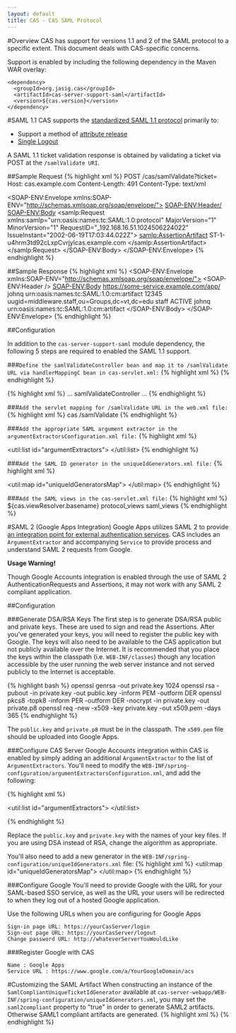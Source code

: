 ```yaml
---
layout: default
title: CAS - CAS SAML Protocol
---
```

<a name="Overview">  </a>
#Overview
CAS has support for versions 1.1 and 2 of the SAML protocol to a specific extent. This document deals with CAS-specific concerns.

Support is enabled by including the following dependency in the Maven WAR overlay:

    <dependency>
      <groupId>org.jasig.cas</groupId>
      <artifactId>cas-server-support-saml</artifactId>
      <version>${cas.version}</version>
    </dependency>

#SAML 1.1
CAS supports the [standardized SAML 1.1 protocol](http://en.wikipedia.org/wiki/SAML_1.1) primarily to:

- Support a method of [attribute release](../integration/Attribute-Release.html)
- [Single Logout](../installation/Logout-Single-Signout.html)

A SAML 1.1 ticket validation response is obtained by validating a ticket via POST at the `/samlValidate URI`.

<a name="SampleRequest">  </a>
##Sample Request
{% highlight xml %}
POST /cas/samlValidate?ticket=
Host: cas.example.com
Content-Length: 491
Content-Type: text/xml
 
<SOAP-ENV:Envelope xmlns:SOAP-ENV="http://schemas.xmlsoap.org/soap/envelope/">
  <SOAP-ENV:Header/>
  <SOAP-ENV:Body>
    <samlp:Request xmlns:samlp="urn:oasis:names:tc:SAML:1.0:protocol" MajorVersion="1"
      MinorVersion="1" RequestID="_192.168.16.51.1024506224022"
      IssueInstant="2002-06-19T17:03:44.022Z">
      <samlp:AssertionArtifact>
        ST-1-u4hrm3td92cLxpCvrjylcas.example.com
      </samlp:AssertionArtifact>
    </samlp:Request>
  </SOAP-ENV:Body>
</SOAP-ENV:Envelope>
{% endhighlight %}

<a name="SampleResponse">  </a>
##Sample Response
{% highlight xml %}
<SOAP-ENV:Envelope xmlns:SOAP-ENV="http://schemas.xmlsoap.org/soap/envelope/">
  <SOAP-ENV:Header />
  <SOAP-ENV:Body>
    <Response xmlns="urn:oasis:names:tc:SAML:1.0:protocol" xmlns:saml="urn:oasis:names:tc:SAML:1.0:assertion"
    xmlns:samlp="urn:oasis:names:tc:SAML:1.0:protocol" xmlns:xsd="http://www.w3.org/2001/XMLSchema"
    xmlns:xsi="http://www.w3.org/2001/XMLSchema-instance" IssueInstant="2008-12-10T14:12:14.817Z"
    MajorVersion="1" MinorVersion="1" Recipient="https://eiger.iad.vt.edu/dat/home.do"
    ResponseID="_5c94b5431c540365e5a70b2874b75996">
      <Status>
        <StatusCode Value="samlp:Success">
        </StatusCode>
      </Status>
      <Assertion xmlns="urn:oasis:names:tc:SAML:1.0:assertion" AssertionID="_e5c23ff7a3889e12fa01802a47331653"
      IssueInstant="2008-12-10T14:12:14.817Z" Issuer="localhost" MajorVersion="1"
      MinorVersion="1">
        <Conditions NotBefore="2008-12-10T14:12:14.817Z" NotOnOrAfter="2008-12-10T14:12:44.817Z">
          <AudienceRestrictionCondition>
            <Audience>
              https://some-service.example.com/app/
            </Audience>
          </AudienceRestrictionCondition>
        </Conditions>
        <AttributeStatement>
          <Subject>
            <NameIdentifier>johnq</NameIdentifier>
            <SubjectConfirmation>
              <ConfirmationMethod>
                urn:oasis:names:tc:SAML:1.0:cm:artifact
              </ConfirmationMethod>
            </SubjectConfirmation>
          </Subject>
          <Attribute AttributeName="uid" AttributeNamespace="http://www.ja-sig.org/products/cas/">
            <AttributeValue>12345</AttributeValue>
          </Attribute>
          <Attribute AttributeName="groupMembership" AttributeNamespace="http://www.ja-sig.org/products/cas/">
            <AttributeValue>
              uugid=middleware.staff,ou=Groups,dc=vt,dc=edu
            </AttributeValue>
          </Attribute>
          <Attribute AttributeName="eduPersonAffiliation" AttributeNamespace="http://www.ja-sig.org/products/cas/">
            <AttributeValue>staff</AttributeValue>
          </Attribute>
          <Attribute AttributeName="accountState" AttributeNamespace="http://www.ja-sig.org/products/cas/">
            <AttributeValue>ACTIVE</AttributeValue>
          </Attribute>
        </AttributeStatement>
        <AuthenticationStatement AuthenticationInstant="2008-12-10T14:12:14.741Z"
        AuthenticationMethod="urn:oasis:names:tc:SAML:1.0:am:password">
          <Subject>
            <NameIdentifier>johnq</NameIdentifier>
            <SubjectConfirmation>
              <ConfirmationMethod>
                urn:oasis:names:tc:SAML:1.0:cm:artifact
              </ConfirmationMethod>
            </SubjectConfirmation>
          </Subject>
        </AuthenticationStatement>
      </Assertion>
    </Response>
  </SOAP-ENV:Body>
</SOAP-ENV:Envelope>
{% endhighlight %}

<a name="Configuration">  </a>
##Configuration

In addition to the `cas-server-support-saml` module dependency, the following 5 steps are required to enabled the SAML 1.1 support.

###`Define the samlValidateController bean and map it to /samlValidate URL via handlerMappingC bean in cas-servlet.xml:`
{% highlight xml %}
<bean id="samlValidateController" class="org.jasig.cas.web.ServiceValidateController"
  p:validationSpecificationClass="org.jasig.cas.validation.Cas20WithoutProxyingValidationSpecification"
  p:centralAuthenticationService-ref="centralAuthenticationService"
  p:proxyHandler-ref="proxy20Handler"
  p:argumentExtractor-ref="samlArgumentExtractor"
  p:successView="casSamlServiceSuccessView"
  p:failureView="casSamlServiceFailureView"/>
{% endhighlight %}

{% highlight xml %}
<bean id="handlerMappingC" class="org.springframework.web.servlet.handler.SimpleUrlHandlerMapping">
  <property name="mappings">
    <props>
      ...
      <prop key="/samlValidate">samlValidateController</prop>
      ...
{% endhighlight %}

###`Add the servlet mapping for /samlValidate URL in the web.xml file:`
{% highlight xml %}
<servlet-mapping>
  <servlet-name>cas</servlet-name>
  <url-pattern>/samlValidate</url-pattern>
</servlet-mapping>
{% endhighlight %}

###`Add the appropriate SAML argument extractor in the argumentExtractorsConfiguration.xml file:`
{% highlight xml %}
<bean id="samlArgumentExtractor" class="org.jasig.cas.support.saml.web.support.SamlArgumentExtractor" />

<util:list id="argumentExtractors">
  <ref bean="casArgumentExtractor" />
  <ref bean="samlArgumentExtractor" />
</util:list>
{% endhighlight %}

###`Add the SAML ID generator in the uniqueIdGenerators.xml file:`
{% highlight xml %}
<bean id="samlServiceTicketUniqueIdGenerator" class="org.jasig.cas.support.saml.util.SamlCompliantUniqueTicketIdGenerator">
  <constructor-arg index="0" value="https://localhost:8443" />
</bean>

<util:map id="uniqueIdGeneratorsMap">
  <entry
    key="org.jasig.cas.authentication.principal.SimpleWebApplicationServiceImpl"
    value-ref="serviceTicketUniqueIdGenerator" />
  <entry
    key="org.jasig.cas.support.saml.authentication.principal.SamlService"
    value-ref="samlServiceTicketUniqueIdGenerator" />
</util:map>
{% endhighlight %}

###`Add the SAML views in the cas-servlet.xml file:`
{% highlight xml %}
<bean id="viewResolver" class="org.springframework.web.servlet.view.ResourceBundleViewResolver" p:order="0">
  <property name="basenames">
    <list>
      <value>${cas.viewResolver.basename}</value>
      <value>protocol_views</value>
      <value>saml_views</value>
    </list>
  </property>
</bean>
{% endhighlight %}


<a name="SAML2(GoogleAppsIntegration)">  </a>
#SAML 2 (Google Apps Integration)
Google Apps utilizes SAML 2 to provide [an integration point for external authentication services](https://developers.google.com/google-apps/sso/saml_reference_implementation). CAS includes an `ArgumentExtractor` and accompanying `Service` to provide process and understand SAML 2 requests from Google.

<div class="alert alert-warning"><strong>Usage Warning!</strong><p>Though Google Accounts integration is enabled through the use of SAML 2 AuthenticationRequests and Assertions, it may not work with any SAML 2 compliant application. </p></div>

##Configuration

<a name="GenerateDSA/RSAKeys">  </a>
###Generate DSA/RSA Keys
The first step is to generate DSA/RSA public and private keys. These are used to sign and read the Assertions. After you've generated your keys, you will need to register the public key with Google. The keys will also need to be available to the CAS application but not publicly available over the Internet. It is recommended that you place the keys within the classpath (i.e. `WEB-INF/classes`) though any location accessible by the user running the web server instance and not served publicly to the Internet is acceptable. 

{% highlight bash %}
openssl genrsa -out private.key 1024
openssl rsa -pubout -in private.key -out public.key -inform PEM -outform DER
openssl pkcs8 -topk8 -inform PER -outform DER -nocrypt -in private.key -out private.p8
openssl req -new -x509 -key private.key -out x509.pem -days 365
{% endhighlight %}

The `public.key` and `private.p8` must be in the classpath. The `x509.pem` file should be uploaded into Google Apps.

<a name="ConfigureCASServer">  </a>
###Configure CAS Server
Google Accounts integration within CAS is enabled by simply adding an additional `ArgumentExtractor` to the list of `ArgumentExtractors`. You'll need to modify the `WEB-INF/spring-configuration/argumentExtractorsConfiguration.xml`, and add the following:

{% highlight xml %}
<bean id="googleAccountsArgumentExtractor" 
        class="org.jasig.cas.web.support.GoogleAccountsArgumentExtractor"
      p:privateKey-ref="privateKeyFactoryBean"
      p:publicKey-ref="publicKeyFactoryBean"
      p:httpClient-ref="httpClient" />

<util:list id="argumentExtractors">
	<ref bean="casArgumentExtractor" />
	<ref bean="samlArgumentExtractor" />
	<ref bean="googleAccountsArgumentExtractor" />
</util:list>

<bean id="privateKeyFactoryBean" class="org.jasig.cas.util.PrivateKeyFactoryBean"
      p:location="classpath:private.p8"
      p:algorithm="RSA" />

<bean id="publicKeyFactoryBean"	class="org.jasig.cas.util.PublicKeyFactoryBean"
      p:location="classpath:public.key"
      p:algorithm="RSA" />
{% endhighlight %}

Replace the `public.key` and `private.key` with the names of your key files. If you are using DSA instead of RSA, change the algorithm as appropriate.

You'll also need to add a new generator in the `WEB-INF/spring-configuration/uniqueIdGenerators.xml` file:
{% highlight xml %}
<util:map id="uniqueIdGeneratorsMap">
  <entry
    key="org.jasig.cas.authentication.principal.SimpleWebApplicationServiceImpl"
    value-ref="serviceTicketUniqueIdGenerator" />
  <entry
    key="org.jasig.cas.support.saml.authentication.principal.GoogleAccountsService"
    value-ref="serviceTicketUniqueIdGenerator" />
</util:map>
{% endhighlight %}


<a name="ConfigureGoogle">  </a>
###Configure Google
You'll need to provide Google with the URL for your SAML-based SSO service, as well as the URL your users will be redirected to when they log out of a hosted Google application.

Use the following URLs when you are configuring for Google Apps

    Sign-in page URL: https://yourCasServer/login
    Sign-out page URL: https://yourCasServer/logout
    Change password URL: http://whateverServerYouWouldLike


<a name="RegisterGooglewithCAS">  </a>
###Register Google with CAS

    Name : Google Apps
    Service URL : https://www.google.com/a/YourGoogleDomain/acs

<a name="CustomizingtheSAMLArtifact">  </a>
#Customizing the SAML Artifact
When constructing an instance of the `SamlCompliantUniqueTicketIdGenerator` available at `cas-server-webapp/WEB-INF/spring-configuration/uniqueIdGenerators.xml`, you may set the `saml2compliant` property to "true" in order to generate SAML2 artifacts. Otherwise SAML1 compliant artifacts are generated.
{% highlight xml %}
<bean id="samlServiceTicketUniqueIdGenerator" class="org.jasig.cas.util.SamlCompliantUniqueTicketIdGenerator">
    <constructor-arg index="0" value="https://localhost:8443" />
    <property name="saml2compliant" value="true" />
</bean>
{% endhighlight %}

